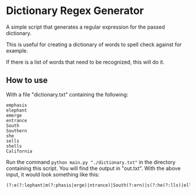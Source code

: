 # Dictionary Regex Generator
A simple script that generates a regular expression for the passed dictionary.

This is useful for creating a dictionary of words to spell check against for example.

If there is a list of words that need to be recognized, this will do it.

## How to use

With a file "dictionary.txt" containing the following:

```
emphasis
elephant
emerge
entrance
South
Southern
she
sells
shells
California
```

Run the command `python main.py "./dictionary.txt"` in the directory containing this script. You will find the output in "out.txt". With the above input, it would look something like this:

```
(?:e(?:lephant|m(?:phasis|erge)|ntrance)|South(?:ern)|s(?:he(?:lls)|ells)|California)
```
